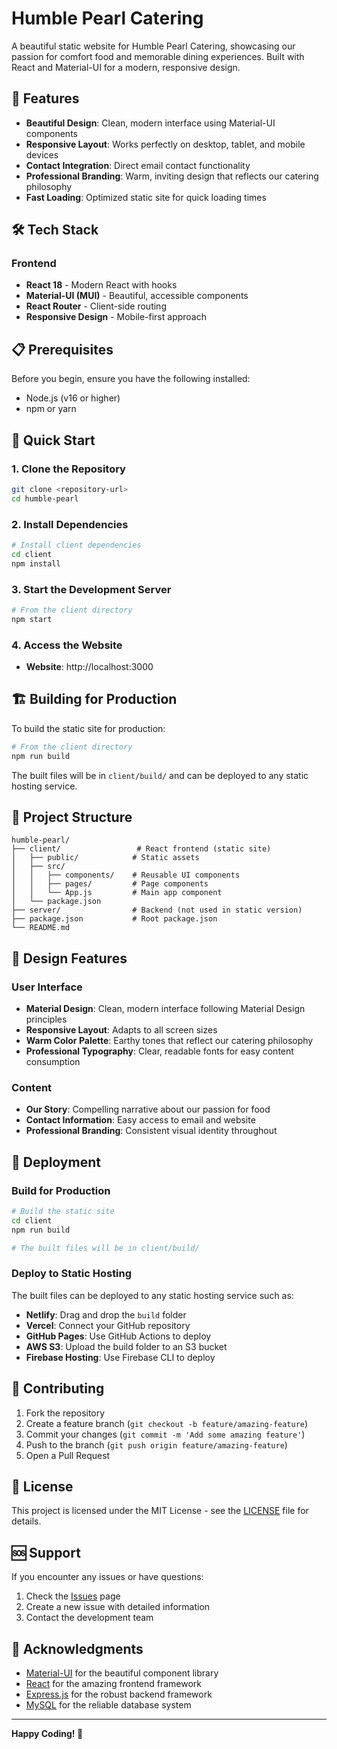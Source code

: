# Humble Pearl Catering

A beautiful static website for Humble Pearl Catering, showcasing our passion for comfort food and memorable dining experiences. Built with React and Material-UI for a modern, responsive design.

## 🚀 Features

- **Beautiful Design**: Clean, modern interface using Material-UI components
- **Responsive Layout**: Works perfectly on desktop, tablet, and mobile devices
- **Contact Integration**: Direct email contact functionality
- **Professional Branding**: Warm, inviting design that reflects our catering philosophy
- **Fast Loading**: Optimized static site for quick loading times

## 🛠️ Tech Stack

### Frontend
- **React 18** - Modern React with hooks
- **Material-UI (MUI)** - Beautiful, accessible components
- **React Router** - Client-side routing
- **Responsive Design** - Mobile-first approach

## 📋 Prerequisites

Before you begin, ensure you have the following installed:
- Node.js (v16 or higher)
- npm or yarn

## 🚀 Quick Start

### 1. Clone the Repository
```bash
git clone <repository-url>
cd humble-pearl
```

### 2. Install Dependencies
```bash
# Install client dependencies
cd client
npm install
```

### 3. Start the Development Server
```bash
# From the client directory
npm start
```

### 4. Access the Website

- **Website**: http://localhost:3000

## 🏗️ Building for Production

To build the static site for production:

```bash
# From the client directory
npm run build
```

The built files will be in `client/build/` and can be deployed to any static hosting service.

## 📁 Project Structure

```
humble-pearl/
├── client/                 # React frontend (static site)
│   ├── public/            # Static assets
│   ├── src/
│   │   ├── components/    # Reusable UI components
│   │   ├── pages/         # Page components
│   │   └── App.js         # Main app component
│   └── package.json
├── server/                # Backend (not used in static version)
├── package.json           # Root package.json
└── README.md
```

## 🎨 Design Features

### User Interface
- **Material Design**: Clean, modern interface following Material Design principles
- **Responsive Layout**: Adapts to all screen sizes
- **Warm Color Palette**: Earthy tones that reflect our catering philosophy
- **Professional Typography**: Clear, readable fonts for easy content consumption

### Content
- **Our Story**: Compelling narrative about our passion for food
- **Contact Information**: Easy access to email and website
- **Professional Branding**: Consistent visual identity throughout

## 🚀 Deployment

### Build for Production
```bash
# Build the static site
cd client
npm run build

# The built files will be in client/build/
```

### Deploy to Static Hosting
The built files can be deployed to any static hosting service such as:
- **Netlify**: Drag and drop the `build` folder
- **Vercel**: Connect your GitHub repository
- **GitHub Pages**: Use GitHub Actions to deploy
- **AWS S3**: Upload the build folder to an S3 bucket
- **Firebase Hosting**: Use Firebase CLI to deploy

## 🤝 Contributing

1. Fork the repository
2. Create a feature branch (`git checkout -b feature/amazing-feature`)
3. Commit your changes (`git commit -m 'Add some amazing feature'`)
4. Push to the branch (`git push origin feature/amazing-feature`)
5. Open a Pull Request

## 📝 License

This project is licensed under the MIT License - see the [LICENSE](LICENSE) file for details.

## 🆘 Support

If you encounter any issues or have questions:

1. Check the [Issues](https://github.com/your-repo/issues) page
2. Create a new issue with detailed information
3. Contact the development team

## 🙏 Acknowledgments

- [Material-UI](https://mui.com/) for the beautiful component library
- [React](https://reactjs.org/) for the amazing frontend framework
- [Express.js](https://expressjs.com/) for the robust backend framework
- [MySQL](https://www.mysql.com/) for the reliable database system

---

**Happy Coding! 🎉**
